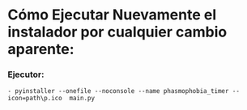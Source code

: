 # Cómo Ejecutar Nuevamente el instalador por cualquier cambio aparente:

### Ejecutor: 
    - pyinstaller --onefile --noconsole --name phasmophobia_timer --icon=path\p.ico  main.py